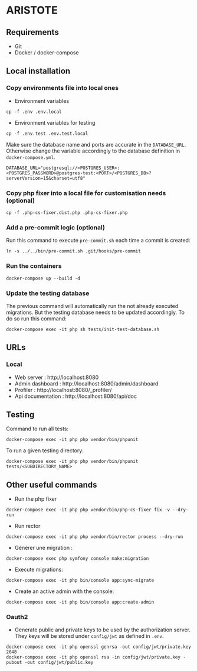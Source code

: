 # ARISTOTE

## Requirements

* Git
* Docker / docker-compose

## Local installation

### Copy environments file into local ones

* Environment variables
```
cp -f .env .env.local
```

* Environment variables for testing
```
cp -f .env.test .env.test.local
```
Make sure the database name and ports are accurate in the `DATABASE_URL`. Otherwise change the variable accordingly to the database definition in `docker-compose.yml`.
```
DATABASE_URL="postgresql://<POSTGRES_USER>:<POSTGRES_PASSWORD>@postgres-test:<PORT>/<POSTGRES_DB>?serverVersion=15&charset=utf8"
```

### Copy php fixer into a local file for customisation needs (optional)

```
cp -f .php-cs-fixer.dist.php .php-cs-fixer.php
```

### Add a pre-commit logic (optional)

Run this command to execute `pre-commit.sh` each time a commit is created:
```
ln -s ../../bin/pre-commit.sh .git/hooks/pre-commit
```

### Run the containers

```
docker-compose up --build -d
```

### Update the testing database

The previous command will automatically run the not already executed migrations. But the testing database needs to be updated accordingly. To do so run this command:
```
docker-compose exec -it php sh tests/init-test-database.sh
```

## URLs

### Local

* Web server : http://localhost:8080
* Admin dashboard : http://localhost:8080/admin/dashboard
* Profiler : http://localhost:8080/_profiler/
* Api documentation : http://localhost:8080/api/doc

## Testing

Command to run all tests:
```
docker-compose exec -it php php vendor/bin/phpunit
```

To run a given testing directory:
```
docker-compose exec -it php php vendor/bin/phpunit tests/<SUBDIRECTORY_NAME>
```

## Other useful commands

* Run the php fixer
```
docker-compose exec -it php php vendor/bin/php-cs-fixer fix -v --dry-run
```

* Run rector
```
docker-compose exec -it php php vendor/bin/rector process --dry-run
```

 * Générer une migration :
```
docker-compose exec php symfony console make:migration
```

* Execute migrations:
```
docker-compose exec -it php bin/console app:sync-migrate
```

* Create an active admin with the console:
```
docker-compose exec -it php bin/console app:create-admin
```

### Oauth2

* Generate public and private keys to be used by the authorization server.
They keys will be stored under `config/jwt` as defined in `.env`.
```
docker-compose exec -it php openssl genrsa -out config/jwt/private.key 2048
docker-compose exec -it php openssl rsa -in config/jwt/private.key -pubout -out config/jwt/public.key
```
